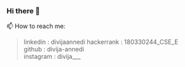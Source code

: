 ### Hi there 👋



📫 How to reach me: 
>linkedin   : divijaannedi
>hackerrank : 180330244_CSE_E  
>github     : divija-annedi  
>instagram  : divija___  


